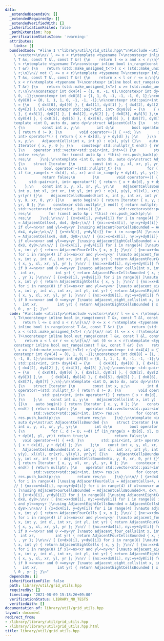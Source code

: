 ```yaml
---
data:
  _extendedDependsOn: []
  _extendedRequiredBy: []
  _extendedVerifiedWith: []
  _isVerificationFailed: false
  _pathExtension: hpp
  _verificationStatusIcon: ':warning:'
  attributes:
    links: []
  bundledCode: "#line 1 \"library/util/grid_utils.hpp\"\n#include <utility>\n#include\
    \ <vector>\n\n// l <= x < r\ntemplate <typename T>\nconstexpr inline bool in_range(const\
    \ T &x, const T &l, const T &r) {\n    return l <= x and x < r;\n}\n// 0 <= x\
    \ < r\ntemplate <typename T>\nconstexpr inline bool in_range(const T &x, const\
    \ T &r) {\n    return (std::make_unsigned_t<T>) x < (std::make_unsigned_t<T>)\
    \ r;\n}\n// not (l <= x < r)\ntemplate <typename T>\nconstexpr inline bool out_range(const\
    \ T &x, const T &l, const T &r) {\n    return x < l or r <= x;\n}\n// not (0 <=\
    \ x < r)\ntemplate <typename T>\nconstexpr inline bool out_range(const T &x, const\
    \ T &r) {\n    return (std::make_unsigned_t<T>) x >= (std::make_unsigned_t<T>)\
    \ r;\n}\n\nconstexpr int dx4[4] = {1, 0, -1, 0};\nconstexpr int dy4[4] = {0, 1,\
    \ 0, -1};\nconstexpr int dx8[8] = {1, 1, 0, -1, -1, -1, 0, 1};\nconstexpr int\
    \ dy8[8] = {0, 1, 1, 1, 0, -1, -1, -1};\n\nconstexpr std::pair<int, int> dxy4[4]\
    \ = {\n    { dx4[0], dy4[0] }, { dx4[1], dy4[1] }, { dx4[2], dy4[2] }, { dx4[3],\
    \ dy4[3] },\n};\nconstexpr std::pair<int, int> dxy8[8] = {\n    { dx8[0], dy8[0]\
    \ }, { dx8[1], dy8[1] }, { dx8[2], dy8[2] }, { dx8[3], dy8[3] },\n    { dx8[4],\
    \ dy8[4] }, { dx8[5], dy8[5] }, { dx8[6], dy8[6] }, { dx8[7], dy8[7] },\n};\n\n\
    template <int D, auto dx, auto dy>\nstruct AdjacentCells {\n    struct Iterator\
    \ {\n        const int x, y;\n        int d;\n        bool operator!=(std::nullptr_t)\
    \ { return d != D; }\n        void operator++() { ++d; }\n        std::pair<int,\
    \ int> operator*() { return { x + dx[d], y + dy[d] }; }\n    };\n    const int\
    \ x, y;\n    AdjacentCells(int x, int y) : x(x), y(y) {}\n    auto begin() { return\
    \ Iterator { x, y, 0 }; }\n    constexpr std::nullptr_t end() { return nullptr;\
    \ }\n    operator std::vector<std::pair<int, int>>() {\n        std::vector<std::pair<int,\
    \ int>> res;\n        for (const auto &p : *this) res.push_back(p);\n        return\
    \ res;\n    }\n};\n\ntemplate <int D, auto dx, auto dy>\nstruct AdjacentCellsBounded\
    \ {\n    struct Iterator {\n        const int x, y, xl, xr, yl, yr;\n        int\
    \ d;\n        bool operator!=(std::nullptr_t) {\n            for (; d != D; ++d)\
    \ if (in_range(x + dx[d], xl, xr) and in_range(y + dy[d], yl, yr)) return true;\n\
    \            return false;\n        }\n        void operator++() { ++d; }\n  \
    \      std::pair<int, int> operator*() { return { x + dx[d], y + dy[d] }; }\n\
    \    };\n    const int x, y, xl, xr, yl, yr;\n    AdjacentCellsBounded(int x,\
    \ int y, int xl, int xr, int yl, int yr) : x(x), y(y), xl(xl), xr(xr), yl(yl),\
    \ yr(yr) {}\n    AdjacentCellsBounded(int x, int y, int xr, int yr) : AdjacentCellsBounded(x,\
    \ y, 0, xr, 0, yr) {}\n    auto begin() { return Iterator { x, y, xl, xr, yl,\
    \ yr, 0 }; }\n    constexpr std::nullptr_t end() { return nullptr; }\n    operator\
    \ std::vector<std::pair<int, int>>() {\n        std::vector<std::pair<int, int>>\
    \ res;\n        for (const auto &p : *this) res.push_back(p);\n        return\
    \ res;\n    }\n};\n\n// [ {x+dx4[i], y+dy4[i]} for i in range(4) ]\nusing AdjacentFourCells\
    \ = AdjacentCells<4, dx4, dy4>;\n// [ {nx:=x+dx4[i], ny:=y+dy4[i]} for i in range(4)\
    \ if xl<=nx<xr and yl<=ny<yr ]\nusing AdjacentFourCellsBounded = AdjacentCellsBounded<4,\
    \ dx4, dy4>;\n\n// [ {x+dx8[i], y+dy8[i]} for i in range(8) ]\nusing AdjacentEightCells\
    \ = AdjacentCells<8, dx8, dy8>;\n// [ {nx:=x+dx8[i], ny:=y+dy8[i]} for i in range(8)\
    \ if xl<=nx<xr and yl<=ny<yr ]\nusing AdjacentEightCellsBounded = AdjacentCellsBounded<8,\
    \ dx8, dy8>;\n\n// [ {x+dx4[i], y+dy4[i]} for i in range(4) ]\nauto adjacent_four_cells(int\
    \ x, int y) { return AdjacentFourCells { x, y }; }\n// [ {nx:=x+dx4[i], ny:=y+dy4[i]}\
    \ for i in range(4) if xl<=nx<xr and yl<=ny<yr ]\nauto adjacent_four_cells(int\
    \ x, int y, int xl, int xr, int yl, int yr) { return AdjacentFourCellsBounded\
    \ { x, y, xl, xr, yl, yr }; }\n// [ {nx:=x+dx4[i], ny:=y+dy4[i]} for i in range(4)\
    \ if 0 <=nx<xr and 0 <=ny<yr ]\nauto adjacent_four_cells(int x, int y,       \
    \  int xr,         int yr) { return AdjacentFourCellsBounded { x, y, 0 , xr, 0\
    \ , yr }; }\n\n// [ {x+dx8[i], y+dy8[i]} for i in range(8) ]\nauto adjacent_eight_cells(int\
    \ x, int y) { return AdjacentEightCells { x, y }; }\n// [ {nx:=x+dx8[i], ny:=y+dy8[i]}\
    \ for i in range(8) if xl<=nx<xr and yl<=ny<yr ]\nauto adjacent_eight_cells(int\
    \ x, int y, int xl, int xr, int yl, int yr) { return AdjacentEightCellsBounded\
    \ { x, y, xl, xr, yl, yr }; }\n// [ {nx:=x+dx8[i], ny:=y+dy8[i]} for i in range(8)\
    \ if 0 <=nx<xr and 0 <=ny<yr ]\nauto adjacent_eight_cells(int x, int y,      \
    \   int xr,         int yr) { return AdjacentEightCellsBounded { x, y, 0 , xr,\
    \ 0 , yr }; }\n"
  code: "#include <utility>\n#include <vector>\n\n// l <= x < r\ntemplate <typename\
    \ T>\nconstexpr inline bool in_range(const T &x, const T &l, const T &r) {\n \
    \   return l <= x and x < r;\n}\n// 0 <= x < r\ntemplate <typename T>\nconstexpr\
    \ inline bool in_range(const T &x, const T &r) {\n    return (std::make_unsigned_t<T>)\
    \ x < (std::make_unsigned_t<T>) r;\n}\n// not (l <= x < r)\ntemplate <typename\
    \ T>\nconstexpr inline bool out_range(const T &x, const T &l, const T &r) {\n\
    \    return x < l or r <= x;\n}\n// not (0 <= x < r)\ntemplate <typename T>\n\
    constexpr inline bool out_range(const T &x, const T &r) {\n    return (std::make_unsigned_t<T>)\
    \ x >= (std::make_unsigned_t<T>) r;\n}\n\nconstexpr int dx4[4] = {1, 0, -1, 0};\n\
    constexpr int dy4[4] = {0, 1, 0, -1};\nconstexpr int dx8[8] = {1, 1, 0, -1, -1,\
    \ -1, 0, 1};\nconstexpr int dy8[8] = {0, 1, 1, 1, 0, -1, -1, -1};\n\nconstexpr\
    \ std::pair<int, int> dxy4[4] = {\n    { dx4[0], dy4[0] }, { dx4[1], dy4[1] },\
    \ { dx4[2], dy4[2] }, { dx4[3], dy4[3] },\n};\nconstexpr std::pair<int, int> dxy8[8]\
    \ = {\n    { dx8[0], dy8[0] }, { dx8[1], dy8[1] }, { dx8[2], dy8[2] }, { dx8[3],\
    \ dy8[3] },\n    { dx8[4], dy8[4] }, { dx8[5], dy8[5] }, { dx8[6], dy8[6] }, {\
    \ dx8[7], dy8[7] },\n};\n\ntemplate <int D, auto dx, auto dy>\nstruct AdjacentCells\
    \ {\n    struct Iterator {\n        const int x, y;\n        int d;\n        bool\
    \ operator!=(std::nullptr_t) { return d != D; }\n        void operator++() { ++d;\
    \ }\n        std::pair<int, int> operator*() { return { x + dx[d], y + dy[d] };\
    \ }\n    };\n    const int x, y;\n    AdjacentCells(int x, int y) : x(x), y(y)\
    \ {}\n    auto begin() { return Iterator { x, y, 0 }; }\n    constexpr std::nullptr_t\
    \ end() { return nullptr; }\n    operator std::vector<std::pair<int, int>>() {\n\
    \        std::vector<std::pair<int, int>> res;\n        for (const auto &p : *this)\
    \ res.push_back(p);\n        return res;\n    }\n};\n\ntemplate <int D, auto dx,\
    \ auto dy>\nstruct AdjacentCellsBounded {\n    struct Iterator {\n        const\
    \ int x, y, xl, xr, yl, yr;\n        int d;\n        bool operator!=(std::nullptr_t)\
    \ {\n            for (; d != D; ++d) if (in_range(x + dx[d], xl, xr) and in_range(y\
    \ + dy[d], yl, yr)) return true;\n            return false;\n        }\n     \
    \   void operator++() { ++d; }\n        std::pair<int, int> operator*() { return\
    \ { x + dx[d], y + dy[d] }; }\n    };\n    const int x, y, xl, xr, yl, yr;\n \
    \   AdjacentCellsBounded(int x, int y, int xl, int xr, int yl, int yr) : x(x),\
    \ y(y), xl(xl), xr(xr), yl(yl), yr(yr) {}\n    AdjacentCellsBounded(int x, int\
    \ y, int xr, int yr) : AdjacentCellsBounded(x, y, 0, xr, 0, yr) {}\n    auto begin()\
    \ { return Iterator { x, y, xl, xr, yl, yr, 0 }; }\n    constexpr std::nullptr_t\
    \ end() { return nullptr; }\n    operator std::vector<std::pair<int, int>>() {\n\
    \        std::vector<std::pair<int, int>> res;\n        for (const auto &p : *this)\
    \ res.push_back(p);\n        return res;\n    }\n};\n\n// [ {x+dx4[i], y+dy4[i]}\
    \ for i in range(4) ]\nusing AdjacentFourCells = AdjacentCells<4, dx4, dy4>;\n\
    // [ {nx:=x+dx4[i], ny:=y+dy4[i]} for i in range(4) if xl<=nx<xr and yl<=ny<yr\
    \ ]\nusing AdjacentFourCellsBounded = AdjacentCellsBounded<4, dx4, dy4>;\n\n//\
    \ [ {x+dx8[i], y+dy8[i]} for i in range(8) ]\nusing AdjacentEightCells = AdjacentCells<8,\
    \ dx8, dy8>;\n// [ {nx:=x+dx8[i], ny:=y+dy8[i]} for i in range(8) if xl<=nx<xr\
    \ and yl<=ny<yr ]\nusing AdjacentEightCellsBounded = AdjacentCellsBounded<8, dx8,\
    \ dy8>;\n\n// [ {x+dx4[i], y+dy4[i]} for i in range(4) ]\nauto adjacent_four_cells(int\
    \ x, int y) { return AdjacentFourCells { x, y }; }\n// [ {nx:=x+dx4[i], ny:=y+dy4[i]}\
    \ for i in range(4) if xl<=nx<xr and yl<=ny<yr ]\nauto adjacent_four_cells(int\
    \ x, int y, int xl, int xr, int yl, int yr) { return AdjacentFourCellsBounded\
    \ { x, y, xl, xr, yl, yr }; }\n// [ {nx:=x+dx4[i], ny:=y+dy4[i]} for i in range(4)\
    \ if 0 <=nx<xr and 0 <=ny<yr ]\nauto adjacent_four_cells(int x, int y,       \
    \  int xr,         int yr) { return AdjacentFourCellsBounded { x, y, 0 , xr, 0\
    \ , yr }; }\n\n// [ {x+dx8[i], y+dy8[i]} for i in range(8) ]\nauto adjacent_eight_cells(int\
    \ x, int y) { return AdjacentEightCells { x, y }; }\n// [ {nx:=x+dx8[i], ny:=y+dy8[i]}\
    \ for i in range(8) if xl<=nx<xr and yl<=ny<yr ]\nauto adjacent_eight_cells(int\
    \ x, int y, int xl, int xr, int yl, int yr) { return AdjacentEightCellsBounded\
    \ { x, y, xl, xr, yl, yr }; }\n// [ {nx:=x+dx8[i], ny:=y+dy8[i]} for i in range(8)\
    \ if 0 <=nx<xr and 0 <=ny<yr ]\nauto adjacent_eight_cells(int x, int y,      \
    \   int xr,         int yr) { return AdjacentEightCellsBounded { x, y, 0 , xr,\
    \ 0 , yr }; }\n"
  dependsOn: []
  isVerificationFile: false
  path: library/util/grid_utils.hpp
  requiredBy: []
  timestamp: '2021-08-09 15:18:26+09:00'
  verificationStatus: LIBRARY_NO_TESTS
  verifiedWith: []
documentation_of: library/util/grid_utils.hpp
layout: document
redirect_from:
- /library/library/util/grid_utils.hpp
- /library/library/util/grid_utils.hpp.html
title: library/util/grid_utils.hpp
---
```

